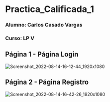 # Practica_Calificada_1
### Alumno: Carlos Casado Vargas
### Curso: LP V

## Página 1 - Página Login
![Screenshot_2022-08-14-16-12-44_1920x1080](https://user-images.githubusercontent.com/100170200/184556687-003e31db-4a79-4087-956e-f5d5962fb105.png)

## Página 2 - Página Registro
![Screenshot_2022-08-14-16-42-26_1920x1080](https://user-images.githubusercontent.com/100170200/184556725-c1b30117-dfc2-474a-a977-7a04a5ab0344.png)
